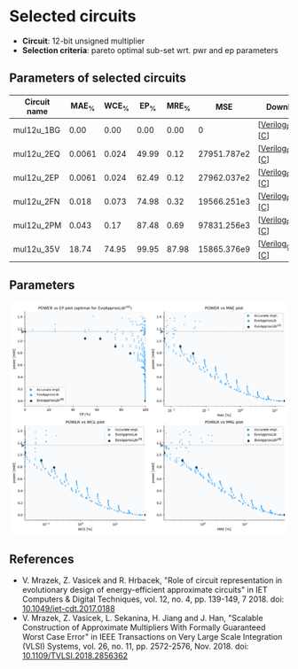 
Selected circuits
===================
 - **Circuit**: 12-bit unsigned multiplier
 - **Selection criteria**: pareto optimal sub-set wrt. pwr and ep parameters

Parameters of selected circuits
----------------------------

| Circuit name | MAE<sub>%</sub> | WCE<sub>%</sub> | EP<sub>%</sub> | MRE<sub>%</sub> | MSE | Download |
| --- |  --- | --- | --- | --- | --- | --- | 
| mul12u_1BG | 0.00 | 0.00 | 0.00 | 0.00 | 0 |   [[Verilog<sub>PDK45</sub>](mul12u_1BG_pdk45.v)] [[C](mul12u_1BG.c)] |
| mul12u_2EQ | 0.0061 | 0.024 | 49.99 | 0.12 | 27951.787e2 |   [[Verilog<sub>PDK45</sub>](mul12u_2EQ_pdk45.v)] [[C](mul12u_2EQ.c)] |
| mul12u_2EP | 0.0061 | 0.024 | 62.49 | 0.12 | 27962.037e2 |   [[Verilog<sub>PDK45</sub>](mul12u_2EP_pdk45.v)] [[C](mul12u_2EP.c)] |
| mul12u_2FN | 0.018 | 0.073 | 74.98 | 0.32 | 19566.251e3 |   [[Verilog<sub>PDK45</sub>](mul12u_2FN_pdk45.v)] [[C](mul12u_2FN.c)] |
| mul12u_2PM | 0.043 | 0.17 | 87.48 | 0.69 | 97831.256e3 |   [[Verilog<sub>PDK45</sub>](mul12u_2PM_pdk45.v)] [[C](mul12u_2PM.c)] |
| mul12u_35V | 18.74 | 74.95 | 99.95 | 87.98 | 15865.376e9 |  [[Verilog<sub>generic</sub>](mul12u_35V.v)]  [[C](mul12u_35V.c)] |
    
Parameters
--------------
![Parameters figure](fig.png)

References
--------------
   - V. Mrazek, Z. Vasicek and R. Hrbacek, "Role of circuit representation in evolutionary design of energy-efficient approximate circuits" in IET Computers & Digital Techniques, vol. 12, no. 4, pp. 139-149, 7 2018. doi: [10.1049/iet-cdt.2017.0188](https://dx.doi.org/10.1049/iet-cdt.2017.0188)
   - V. Mrazek, Z. Vasicek, L. Sekanina, H. Jiang and J. Han, "Scalable Construction of Approximate Multipliers With Formally Guaranteed Worst Case Error" in IEEE Transactions on Very Large Scale Integration (VLSI) Systems, vol. 26, no. 11, pp. 2572-2576, Nov. 2018. doi: [10.1109/TVLSI.2018.2856362](https://dx.doi.org/10.1109/TVLSI.2018.2856362)

             